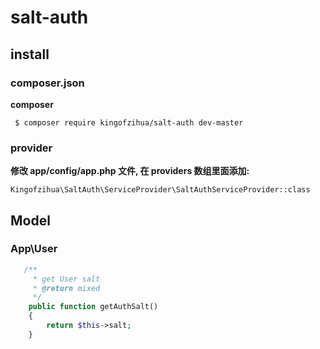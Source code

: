 # salt-auth

## install

### composer.json
**composer**

     $ composer require kingofzihua/salt-auth dev-master

### provider
**修改 app/config/app.php 文件, 在 providers 数组里面添加:**

	Kingofzihua\SaltAuth\ServiceProvider\SaltAuthServiceProvider::class


## Model
### App\User
```php
   /**
     * get User salt
     * @return mixed
     */
    public function getAuthSalt()
    {
        return $this->salt;
    }
```
